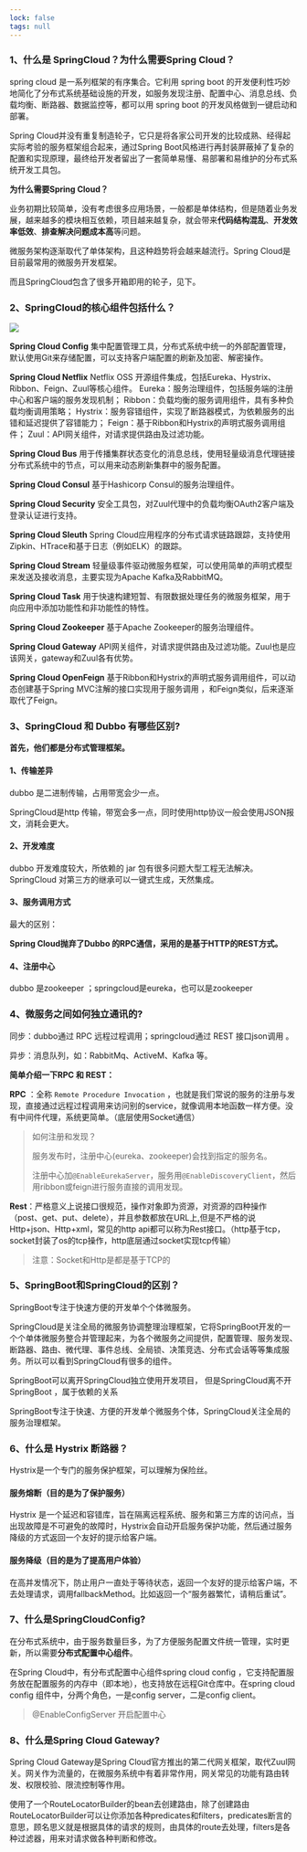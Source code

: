 ```yaml
---
lock: false
tags: null
---
```

### 1、什么是 SpringCloud？为什么需要Spring Cloud？

spring cloud 是一系列框架的有序集合。它利用 spring boot 的开发便利性巧妙地简化了分布式系统基础设施的开发，如服务发现注册、配置中心、消息总线、负载均衡、断路器、数据监控等，都可以用 spring boot 的开发风格做到一键启动和部署。

Spring Cloud并没有重复制造轮子，它只是将各家公司开发的比较成熟、经得起实际考验的服务框架组合起来，通过Spring Boot风格进行再封装屏蔽掉了复杂的配置和实现原理，最终给开发者留出了一套简单易懂、易部署和易维护的分布式系统开发工具包。

**为什么需要Spring Cloud？**

业务初期比较简单，没有考虑很多应用场景，一般都是单体结构，但是随着业务发展，越来越多的模块相互依赖，项目越来越复杂，就会带来**代码结构混乱**、**开发效率低效**、**排查解决问题成本高**等问题。

微服务架构逐渐取代了单体架构，且这种趋势将会越来越流行。Spring Cloud是目前最常用的微服务开发框架。

而且SpringCloud包含了很多开箱即用的轮子，见下。



### 2、SpringCloud的核心组件包括什么？

![](https://blog-1253198264.cos.ap-guangzhou.myqcloud.com/image-20210220103846234.png)

**Spring Cloud Config**
集中配置管理工具，分布式系统中统一的外部配置管理，默认使用Git来存储配置，可以支持客户端配置的刷新及加密、解密操作。

**Spring Cloud Netflix**
Netflix OSS 开源组件集成，包括Eureka、Hystrix、Ribbon、Feign、Zuul等核心组件。
Eureka：服务治理组件，包括服务端的注册中心和客户端的服务发现机制；
Ribbon：负载均衡的服务调用组件，具有多种负载均衡调用策略；
Hystrix：服务容错组件，实现了断路器模式，为依赖服务的出错和延迟提供了容错能力；
Feign：基于Ribbon和Hystrix的声明式服务调用组件；
Zuul：API网关组件，对请求提供路由及过滤功能。

**Spring Cloud Bus**
用于传播集群状态变化的消息总线，使用轻量级消息代理链接分布式系统中的节点，可以用来动态刷新集群中的服务配置。

**Spring Cloud Consul**
基于Hashicorp Consul的服务治理组件。

**Spring Cloud Security**
安全工具包，对Zuul代理中的负载均衡OAuth2客户端及登录认证进行支持。

**Spring Cloud Sleuth**
Spring Cloud应用程序的分布式请求链路跟踪，支持使用Zipkin、HTrace和基于日志（例如ELK）的跟踪。

**Spring Cloud Stream**
轻量级事件驱动微服务框架，可以使用简单的声明式模型来发送及接收消息，主要实现为Apache Kafka及RabbitMQ。

**Spring Cloud Task**
用于快速构建短暂、有限数据处理任务的微服务框架，用于向应用中添加功能性和非功能性的特性。

**Spring Cloud Zookeeper**
基于Apache Zookeeper的服务治理组件。

**Spring Cloud Gateway**
API网关组件，对请求提供路由及过滤功能。Zuul也是应该网关，gateway和Zuul各有优势。

**Spring Cloud OpenFeign**
基于Ribbon和Hystrix的声明式服务调用组件，可以动态创建基于Spring MVC注解的接口实现用于服务调用 ，和Feign类似，后来逐渐取代了Feign。



### 3、SpringCloud 和 Dubbo 有哪些区别?

**首先，他们都是分布式管理框架。**

#### 1、传输差异

dubbo 是二进制传输，占用带宽会少一点。

SpringCloud是http 传输，带宽会多一点，同时使用http协议一般会使用JSON报文，消耗会更大。

#### 2、开发难度

dubbo 开发难度较大，所依赖的 jar 包有很多问题大型工程无法解决。SpringCloud 对第三方的继承可以一键式生成，天然集成。

#### 3、服务调用方式

最大的区别：

**Spring Cloud抛弃了Dubbo 的RPC通信，采用的是基于HTTP的REST方式。**

#### 4、注册中心

dubbo 是zookeeper ；springcloud是eureka，也可以是zookeeper



### 4、微服务之间如何独立通讯的?

同步：dubbo通过 RPC 远程过程调用；springcloud通过 REST 接口json调用 。

异步：消息队列，如：RabbitMq、ActiveM、Kafka 等。

**简单介绍一下RPC 和 REST：**

**RPC** ：全称 `Remote Procedure Invocation` ，也就是我们常说的服务的注册与发现，直接通过远程过程调用来访问别的service，就像调用本地函数一样方便。没有中间件代理，系统更简单。（底层使用Socket通信）

> 如何注册和发现？
>
> 服务发布时，注册中心(eureka、zookeeper)会找到指定的服务名。
>
> 注册中心加`@EnableEurekaServer`，服务用`@EnableDiscoveryClient`，然后用ribbon或feign进行服务直接的调用发现。

**Rest**：严格意义上说接口很规范，操作对象即为资源，对资源的四种操作（post、get、put、delete），并且参数都放在URL上,但是不严格的说Http+json、Http+xml，常见的http api都可以称为Rest接口。（http基于tcp，socket封装了os的tcp操作，http底层通过socket实现tcp传输）

> 注意：Socket和Http是都是基于TCP的

### 5、SpringBoot和SpringCloud的区别？

SpringBoot专注于快速方便的开发单个个体微服务。

SpringCloud是关注全局的微服务协调整理治理框架，它将SpringBoot开发的一个个单体微服务整合并管理起来，为各个微服务之间提供，配置管理、服务发现、断路器、路由、微代理、事件总线、全局锁、决策竞选、分布式会话等等集成服务。所以可以看到SpringCloud有很多的组件。

SpringBoot可以离开SpringCloud独立使用开发项目， 但是SpringCloud离不开SpringBoot ，属于依赖的关系

SpringBoot专注于快速、方便的开发单个微服务个体，SpringCloud关注全局的服务治理框架。



### 6、什么是 Hystrix 断路器？

Hystrix是一个专门的服务保护框架，可以理解为保险丝。

#### 服务熔断（目的是为了保护服务）

Hystrix 是一个延迟和容错库，旨在隔离远程系统、服务和第三方库的访问点，当出现故障是不可避免的故障时，Hystrix会自动开启服务保护功能，然后通过服务降级的方式返回一个友好的提示给客户端。

#### 服务降级（目的是为了提高用户体验）

在高并发情况下，防止用户一直处于等待状态，返回一个友好的提示给客户端，不去处理请求，调用fallbackMethod。比如返回一个“服务器繁忙，请稍后重试”。



### 7、什么是SpringCloudConfig?

在分布式系统中，由于服务数量巨多，为了方便服务配置文件统一管理，实时更新，所以需要**分布式配置中心组件**。

在Spring Cloud中，有分布式配置中心组件spring cloud config ，它支持配置服务放在配置服务的内存中（即本地），也支持放在远程Git仓库中。在spring cloud config 组件中，分两个角色，一是config server，二是config client。

> @EnableConfigServer 开启配置中心

### 8、什么是Spring Cloud Gateway?

Spring Cloud Gateway是Spring Cloud官方推出的第二代网关框架，取代Zuul网关。网关作为流量的，在微服务系统中有着非常作用，网关常见的功能有路由转发、权限校验、限流控制等作用。

使用了一个RouteLocatorBuilder的bean去创建路由，除了创建路由RouteLocatorBuilder可以让你添加各种predicates和filters，predicates断言的意思，顾名思义就是根据具体的请求的规则，由具体的route去处理，filters是各种过滤器，用来对请求做各种判断和修改。